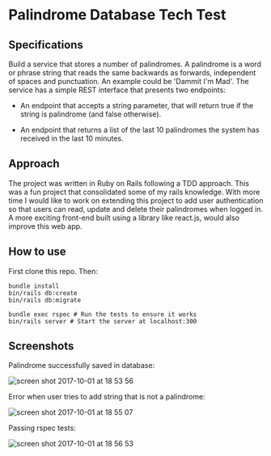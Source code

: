 Palindrome Database Tech Test
=================

## Specifications

Build a service that stores a number of palindromes. A palindrome is a word or phrase string that reads the same backwards as forwards, independent of spaces and punctuation. An example could be 'Dammit I'm Mad'. The service has a simple REST interface that presents two endpoints:

- An endpoint that accepts a string parameter, that will return true if the string is palindrome (and false otherwise).

- An endpoint that returns a list of the last 10 palindromes the system has received in the last 10 minutes.


## Approach

The project was written in Ruby on Rails following a TDD approach. This was a fun project that consolidated some of my rails knowledge. With more time I would like to work on extending this project to add user authentication so that users can read,  update and delete their palindromes when logged in. A more exciting front-end built using a library like react.js, would also improve this web app.  

## How to use
First clone this repo. Then:
```
bundle install
bin/rails db:create
bin/rails db:migrate

bundle exec rspec # Run the tests to ensure it works
bin/rails server # Start the server at localhost:300
```
## Screenshots
Palindrome successfully saved in database:

![screen shot 2017-10-01 at 18 53 56](https://user-images.githubusercontent.com/25139253/31057457-ebfff5c2-a6da-11e7-842c-6506061a2f0d.png)

Error when user tries to add string that is not a palindrome:

![screen shot 2017-10-01 at 18 55 07](https://user-images.githubusercontent.com/25139253/31057462-152d20dc-a6db-11e7-8e30-4513bd1466e5.png)

Passing rspec tests:

![screen shot 2017-10-01 at 18 56 53](https://user-images.githubusercontent.com/25139253/31057476-4db0184c-a6db-11e7-9378-ddd89e66b839.png)
